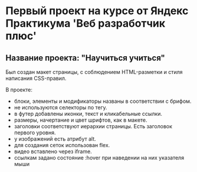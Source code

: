 # Первый проект на курсе от Яндекс Практикума 'Веб разработчик плюс'


## Название проекта: "Научиться учиться"

Был создан макет страницы, с соблюдением HTML-разметки и стиля написания CSS-правил.

В проекте:
- блоки, элементы и модификаторы названы в соответствии с брифом.
- не используются селекторы по тегу.
- в футер добавлены иконки, текст и кликабельные ссылки.
- размеры, начертание и цвет шрифтов, как в макете.
- заголовки соответствуют иерархии страницы. Есть заголовок первого уровня.
- у изображений есть атрибут alt.
- для создания сеток использован flex.
- видео вставлено через iframe.
- ссылкам задано состояние :hover при наведении на них указателя мыши
